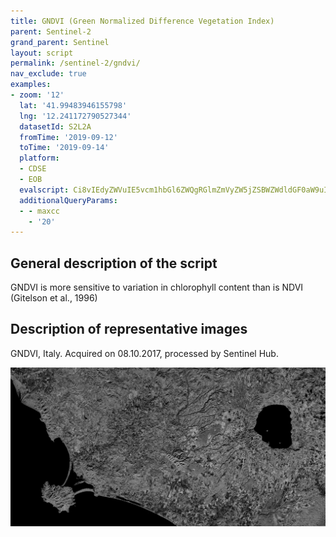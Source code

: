 ```yaml
---
title: GNDVI (Green Normalized Difference Vegetation Index)
parent: Sentinel-2
grand_parent: Sentinel
layout: script
permalink: /sentinel-2/gndvi/
nav_exclude: true
examples:
- zoom: '12'
  lat: '41.99483946155798'
  lng: '12.241172790527344'
  datasetId: S2L2A
  fromTime: '2019-09-12'
  toTime: '2019-09-14'
  platform:
  - CDSE
  - EOB
  evalscript: Ci8vIEdyZWVuIE5vcm1hbGl6ZWQgRGlmZmVyZW5jZSBWZWdldGF0aW9uIEluZGV4ICAgKGFiYnJ2LiBHTkRWSSkKLy8gR2VuZXJhbCBmb3JtdWxhOiAoTklSIC0gWzU0MDo1NzBdKSAvIChOSVIgKyBbNTQwOjU3MF0pCi8vIFVSTCBodHRwczovL3d3dy5pbmRleGRhdGFiYXNlLmRlL2RiL3NpLXNpbmdsZS5waHA/c2Vuc29yX2lkPTk2JnJzaW5kZXhfaWQ9MjgKCmxldCBpbmRleCA9IChCMDggLSBCMDMpIC8gKEIwOCArIEIwMyk7CnJldHVybltpbmRleF0=
  additionalQueryParams:
  - - maxcc
    - '20'
---
```


## General description of the script

GNDVI is more sensitive to variation in chlorophyll content than is NDVI (Gitelson et al., 1996)


## Description of representative images

GNDVI, Italy. Acquired on 08.10.2017, processed by Sentinel Hub. 

![GNDVI](fig/fig1.png)

